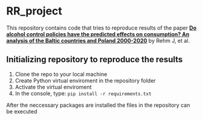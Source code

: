# RR_project

This repository contains code that tries to reproduce results of the paper [**Do alcohol control policies have the predicted effects on consumption? An analysis of the Baltic countries and Poland 2000-2020**](https://pubmed.ncbi.nlm.nih.gov/36402051/) by Rehm J, et al.


## Initializing repository to reproduce the results

1. Clone the repo to your local machine
2. Create Python virtual enviroment in the repository folder
3. Activate the virtual enviroment
4. In the console, type: `pip install -r requirements.txt`

After the neccessary packages are installed the files in the repository can be executed